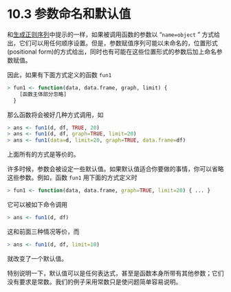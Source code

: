 # 10.3 参数命名和默认值

和[生成正则序列](chapter2/section2_3.md)中提示的一样，如果被调用函数的参数以 “`name=object` ” 方式给出，它们可以用任何顺序设置。但是，参数赋值序列可能以未命名的，位置形式(positional form)的方式给出，同时也有可能在这些位置形式的参数后加上命名参数赋值。

因此，如果有下面方式定义的函数 `fun1`

```R
> fun1 <- function(data, data.frame, graph, limit) {
    [函数主体部分忽略]
  }
```

那么函数将会被好几种方式调用，如

```R
> ans <- fun1(d, df, TRUE, 20)
> ans <- fun1(d, df, graph=TRUE, limit=20)
> ans <- fun1(data=d, limit=20, graph=TRUE, data.frame=df)
```

上面所有的方式是等价的。 

许多时候，参数会被设定一些默认值。如果默认值适合你要做的事情，你可以省略这些参数。例如，函数 `fun1` 用下面的方式定义时

```R
> fun1 <- function(data, data.frame, graph=TRUE, limit=20) { ... }
```

它可以被如下命令调用

```R
> ans <- fun1(d, df)
```

这和前面三种情况等价，而

```R
> ans <- fun1(d, df, limit=10)
```

就改变了一个默认值。

特别说明一下，默认值可以是任何表达式，甚至是函数本身所带有其他参数；它们没有要求是常数。我们的例子采用常数只是使问题简单容易说明。